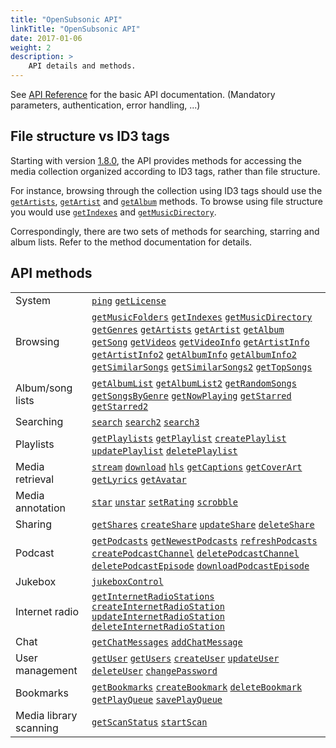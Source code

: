 ```yaml
---
title: "OpenSubsonic API"
linkTitle: "OpenSubsonic API"
date: 2017-01-06
weight: 2
description: >
    API details and methods.
---
```


See [API Reference](../api-reference) for the basic API documentation. (Mandatory parameters, authentication, error handling, ...)

## File structure vs ID3 tags

Starting with version [1.8.0](../subsonic-versions), the API provides methods for accessing the media collection organized according to ID3 tags, rather than file structure.

For instance, browsing through the collection using ID3 tags should use the [`getArtists`](../endpoints/getartists), [`getArtist`](../endpoints/getartist) and [`getAlbum`](../endpoints/getalbum) methods. To browse using file structure you would use [`getIndexes`](../endpoints/getindexes) and [`getMusicDirectory`](../endpoints/getmusicdirectory).

Correspondingly, there are two sets of methods for searching, starring and album lists. Refer to the method documentation for details.

## API methods

|     |     |
| --- | --- |
| System | [`ping`](../endpoints/ping) [`getLicense`](../endpoints/getlicense) |
| Browsing | [`getMusicFolders`](../endpoints/getmusicfolders) [`getIndexes`](../endpoints/getindexes) [`getMusicDirectory`](../endpoints/getmusicdirectory) [`getGenres`](../endpoints/getgenres) [`getArtists`](../endpoints/getartists) [`getArtist`](../endpoints/getartist) [`getAlbum`](../endpoints/getalbum) [`getSong`](../endpoints/getsong) [`getVideos`](../endpoints/getvideos) [`getVideoInfo`](../endpoints/getvideoinfo) [`getArtistInfo`](../endpoints/getartistinfo) [`getArtistInfo2`](../endpoints/getartistinfo2) [`getAlbumInfo`](../endpoints/getalbuminfo) [`getAlbumInfo2`](../endpoints/getalbuminfo2) [`getSimilarSongs`](../endpoints/getsimilarsongs) [`getSimilarSongs2`](../endpoints/getsimilarsongs2) [`getTopSongs`](../endpoints/gettopsongs) |
| Album/song lists | [`getAlbumList`](../endpoints/getalbumlist) [`getAlbumList2`](../endpoints/getalbumlist2) [`getRandomSongs`](../endpoints/getrandomsongs) [`getSongsByGenre`](../endpoints/getsongsbygenre) [`getNowPlaying`](../endpoints/getnowplaying) [`getStarred`](../endpoints/getstarred) [`getStarred2`](../endpoints/getstarred2) |
| Searching | [`search`](../endpoints/search) [`search2`](../endpoints/search2) [`search3`](../endpoints/search3) |
| Playlists | [`getPlaylists`](../endpoints/getplaylists) [`getPlaylist`](../endpoints/getplaylist) [`createPlaylist`](../endpoints/createplaylist) [`updatePlaylist`](../endpoints/updateplaylist) [`deletePlaylist`](../endpoints/deleteplaylist) |
| Media retrieval | [`stream`](../endpoints/stream) [`download`](../endpoints/download) [`hls`](../endpoints/hls) [`getCaptions`](../endpoints/getcaptions) [`getCoverArt`](../endpoints/getcoverart) [`getLyrics`](../endpoints/getlyrics) [`getAvatar`](../endpoints/getavatar) |
| Media annotation | [`star`](../endpoints/star) [`unstar`](../endpoints/unstar) [`setRating`](../endpoints/setrating) [`scrobble`](../endpoints/scrobble) |
| Sharing | [`getShares`](../endpoints/getshares) [`createShare`](../endpoints/createshare) [`updateShare`](../endpoints/updateshare) [`deleteShare`](../endpoints/deleteshare) |
| Podcast | [`getPodcasts`](../endpoints/getpodcasts) [`getNewestPodcasts`](../endpoints/getnewestpodcasts) [`refreshPodcasts`](../endpoints/refreshpodcasts) [`createPodcastChannel`](../endpoints/createpodcastchannel) [`deletePodcastChannel`](../endpoints/deletepodcastchannel) [`deletePodcastEpisode`](../endpoints/deletepodcastepisode) [`downloadPodcastEpisode`](../endpoints/downloadpodcastepisode) |
| Jukebox | [`jukeboxControl`](../endpoints/jukeboxcontrol) |
| Internet radio | [`getInternetRadioStations`](../endpoints/getinternetradiostations) [`createInternetRadioStation`](../endpoints/createinternetradiostation) [`updateInternetRadioStation`](../endpoints/updateinternetradiostation) [`deleteInternetRadioStation`](../endpoints/deleteinternetradiostation) |
| Chat | [`getChatMessages`](../endpoints/getchatmessages) [`addChatMessage`](../endpoints/addchatmessage) |
| User management | [`getUser`](../endpoints/getuser) [`getUsers`](../endpoints/getusers) [`createUser`](../endpoints/createuser) [`updateUser`](../endpoints/updateuser) [`deleteUser`](../endpoints/deleteuser) [`changePassword`](../endpoints/changepassword) |
| Bookmarks | [`getBookmarks`](../endpoints/getbookmarks) [`createBookmark`](../endpoints/createbookmark) [`deleteBookmark`](../endpoints/deletebookmark) [`getPlayQueue`](../endpoints/getplayqueue) [`savePlayQueue`](../endpoints/saveplayqueue) |
| Media library scanning | [`getScanStatus`](../endpoints/getscanstatus) [`startScan`](../endpoints/startscan) |
